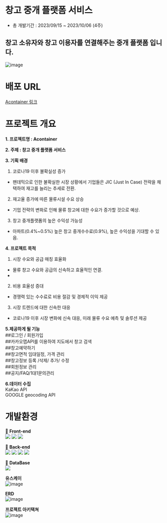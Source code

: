 # 창고 중개 플랫폼 서비스
- 총 개발기간 : 2023/09/15 ~ 2023/10/06 (4주)
## 창고 소유자와 창고 이용자를 연결해주는 중개 플랫폼 입니다.
![image](https://github.com/JMmandoo/container_project/assets/139545432/02fe723d-54cf-4a5c-b883-9d338ac16205)


# 배포 URL
[Acontainer 링크](http://43.203.94.3/)

# 프로젝트 개요

**1. 프로젝트명 : Acontainer**

**2. 주제 : 창고 중개 플랫폼 서비스**

**3. 기획 배경**<br/>
1. 코로나19 이후 불확실성 증가
  - 팬데믹으로 인한 불확실한 시장 상황에서 기업들은 JIC (Just In Case) 전략을 채택하여 재고를 늘리는 추세로 전환.

2. 재고율 증가에 따른 물류시설 수요 상승
  - 기업 전략의 변화로 인해 물류 창고에 대한 수요가 증가할 것으로 예상.

3. 창고 중개플랫폼의 높은 수익성 가능성
  - 아파트(0.4%~0.5%) 높은 창고 중개수수료(0.9%), 높은 수익성을 기대할 수 있음.

**4. 프로젝트 목적**<br/>
1. 시장 수요와 공급 매칭 효율화
  - 물류 창고 수요와 공급의 신속하고 효율적인 연결.
  - 
2. 비용 효율성 증대
  - 경쟁력 있는 수수료로 비용 절감 및 경제적 이익 제공

3. 시장 트렌드에 대한 신속한 대응
  - 코로나19 이후 시장 변화에 신속 대응, 미래 물류 수요 예측 및 솔루션 제공


**5.제공하게 될 기능**<br/>
##로그인 / 회원가입<br/>
##카카오맵API를 이용하여 지도에서 창고 검색<br/>
##창고예약하기<br/>
##창고면적 임대일정, 가격 관리<br/>
##창고정보 등록 /삭제/ 추가/ 수정<br/>
##회원정보 관리<br/>
##공지/FAQ/1대1문의관리<br/>

**6.데이터 수집**<br/>
KaKao API<br/>
GOOGLE geocoding API

# 개발환경<br/> 
📌 **Front-end**<br/>
<img src="https://img.shields.io/badge/html5-E34F26?style=for-the-badge&logo=html5&logoColor=white"> <img src="https://img.shields.io/badge/css3-1572B6?style=for-the-badge&logo=css3&logoColor=white">
<img src="https://img.shields.io/badge/JavaScript-F7DF1E?style=for-the-badge&logo=JavaScript&logoColor=white"> 


📌 **Back-end**<br/>
<img src="https://img.shields.io/badge/amazonaws-232F3E?style=for-the-badge&logo=amazonaws&logoColor=white">
<img src="https://img.shields.io/badge/docker-2496ED?style=for-the-badge&logo=docker&logoColor=white">
<img src="https://img.shields.io/badge/springboot-2496ED?style=for-the-badge&logo=springboot&logoColor=white">
<img src="https://img.shields.io/badge/Springboot-6DB33F?style=flat-square&logo=Springboot&logoColor=white"/>

📌 **DataBase**<br/>
<img src="https://img.shields.io/badge/mariadb-003545?style=for-the-badge&logo=mariadb&logoColor=white"> 

**유스케이**<br/>
![image](https://github.com/JMmandoo/container_project/assets/139545432/d9b07f0a-3a68-4be0-961b-86b084e4871c)

**ERD**<br/>
![image](https://github.com/JMmandoo/container_project/assets/139545432/78ce7e40-854f-41de-bb44-90d29853e95b)

**프로젝트 아키택쳐**<br/>
![image](https://github.com/JMmandoo/container_project/assets/139545432/48ac4a81-f27f-4f0b-885d-79688f9b5359)





